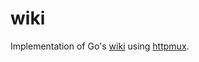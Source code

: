 # wiki

Implementation of Go's [wiki](https://golang.org/doc/articles/wiki/) using
[httpmux](https://github.com/go-web/httpmux).

